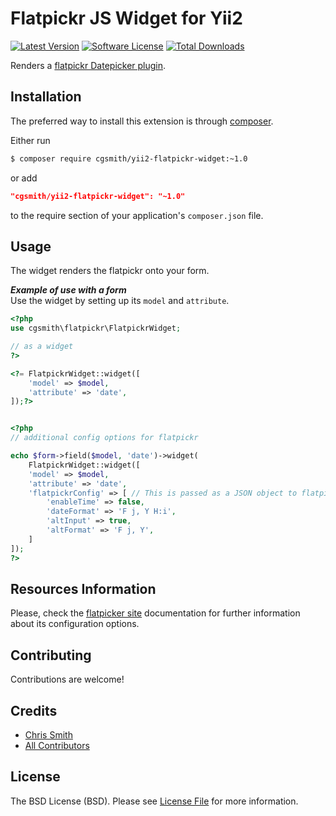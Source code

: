 Flatpickr JS Widget for Yii2
====================================

[![Latest Version](https://img.shields.io/github/tag/cgsmith/yii2-flatpickr-widget.svg?style=flat-square&label=release)](https://github.com/2amigos/yii2-date-picker-widget/tags)
[![Software License](https://img.shields.io/badge/license-BSD-brightgreen.svg?style=flat-square)](LICENSE.md)
[![Total Downloads](https://img.shields.io/packagist/dt/cgsmith/yii2-flatpickr-widget.svg?style=flat-square)](https://packagist.org/packages/cgsmith/yii2-flatpickr-widget)


Renders a [flatpickr Datepicker plugin](https://flatpickr.js.org/).

Installation
------------
The preferred way to install this extension is through [composer](http://getcomposer.org/download/).

Either run

```bash
$ composer require cgsmith/yii2-flatpickr-widget:~1.0
```
or add

```json
"cgsmith/yii2-flatpickr-widget": "~1.0"
```

to the require section of your application's `composer.json` file.

Usage
-----
The widget renders the flatpickr onto your form.

***Example of use with a form***  
Use the widget by setting up its `model` and `attribute`.

```php
<?php
use cgsmith\flatpickr\FlatpickrWidget;

// as a widget
?>

<?= FlatpickrWidget::widget([
    'model' => $model,
    'attribute' => 'date',
]);?>


<?php 
// additional config options for flatpickr

echo $form->field($model, 'date')->widget(
    FlatpickrWidget::widget([
    'model' => $model,
    'attribute' => 'date',
    'flatpickrConfig' => [ // This is passed as a JSON object to flatpickr
        'enableTime' => false,
        'dateFormat' => 'F j, Y H:i',
        'altInput' => true,
        'altFormat' => 'F j, Y',
    ]
]);
?>
```  

Resources Information
-------------------
Please, check the [flatpicker site](https://flatpickr.js.org/options/) documentation for further information about its configuration options.

Contributing
------------

Contributions are welcome! 

Credits
-------

- [Chris Smith](https://github.com/cgsmith)
- [All Contributors](../../contributors)

License
-------

The BSD License (BSD). Please see [License File](LICENSE.md) for more information.

